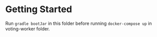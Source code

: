 # Getting Started

Run `gradle bootJar` in this folder before running `docker-compose up` in voting-worker folder.